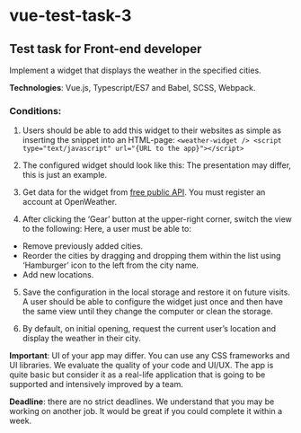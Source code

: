 # vue-test-task-3
## Test task for Front-end developer

Implement a widget that displays the weather in the specified cities.

**Technologies**: Vue.js, Typescript/ES7 and Babel, SCSS, Webpack.

### Conditions:

1. Users should be able to add this widget to their websites as simple as inserting the snippet into an HTML-page: ```<weather-widget /> <script type="text/javascript" url="{URL to the app}"></script>```

3. The configured widget should look like this:
The presentation may differ, this is just an example. 

3. Get data for the widget from [free public API](https://openweathermap.org/current). You must register an account at OpenWeather.

4. After clicking the ‘Gear’ button at the upper-right corner, switch the view to the following: Here, a user must be able to:

- Remove previously added cities.
- Reorder the cities by dragging and dropping them within the list using ‘Hamburger’ icon to the left from the city name.
- Add new locations.

5. Save the configuration in the local storage and restore it on future visits. A user should be able to configure the widget just once and then have the same view until they change the computer or clean the storage.

6. By default, on initial opening, request the current user’s location and display the weather in their city.

**Important**: UI of your app may differ. You can use any CSS frameworks and UI libraries. We evaluate the quality of your code and UI/UX. The app is quite basic but consider it as a real-life application that is going to be supported and intensively improved by a team.

**Deadline**: there are no strict deadlines. We understand that you may be working on another job. It would be great if you could complete it within a week.
